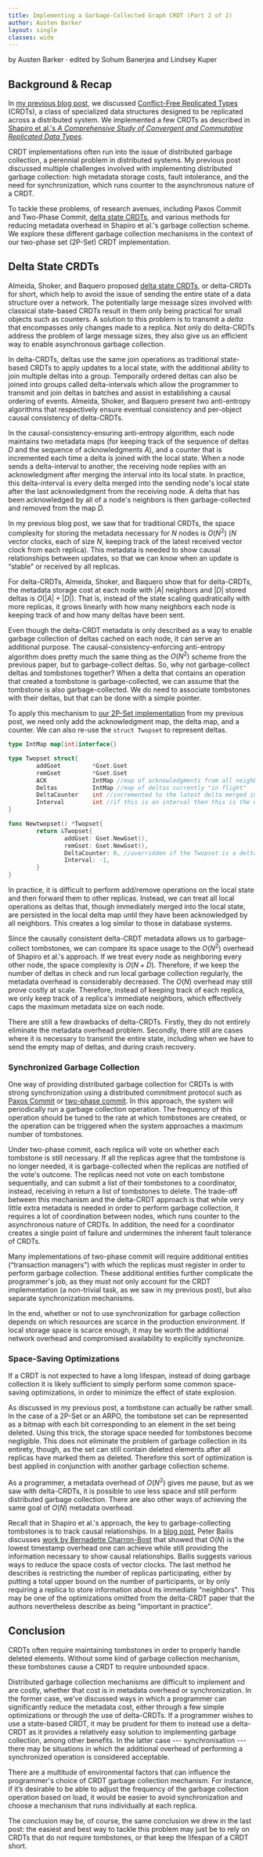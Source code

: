```yaml
---
title: Implementing a Garbage-Collected Graph CRDT (Part 2 of 2)
author: Austen Barker
layout: single
classes: wide
---
```


<script type="text/javascript"
src="http://cdn.mathjax.org/mathjax/latest/MathJax.js?config=TeX-AMS-MML_HTMLorMML,https://decomposition.al/javascripts/MathJaxLocal.js">
</script>

by Austen Barker &middot; edited by Sohum Banerjea and Lindsey Kuper

## Background & Recap

In [my previous blog post](/CMPS290S-2018-09/2018/11/12/implementing-a-garbage-collected-graph-crdt-part-1-of-2.html), we discussed [Conflict-Free Replicated Types](https://hal.inria.fr/inria-00609399v1/document) (CRDTs), a class of specialized data structures designed to be replicated across a distributed system. We implemented a few CRDTs as described in [Shapiro et al.'s _A Comprehensive Study of Convergent and Commutative Replicated Data Types_](https://hal.inria.fr/inria-00555588/document). 

CRDT implementations often run into the issue of distributed garbage collection, a perennial problem in distributed systems.  My previous post discussed multiple challenges involved with implementing distributed garbage collection: high metadata storage costs, fault intolerance, and the need for synchronization, which runs counter to the asynchronous nature of a CRDT. 

To tackle these problems,  of research avenues, including Paxos Commit and Two-Phase Commit, [delta state CRDTs](https://arxiv.org/pdf/1603.01529.pdf), and various methods for reducing metadata overhead in Shapiro et al.'s garbage collection scheme. We explore these different garbage collection mechanisms in the context of our two-phase set (2P-Set) CRDT implementation. 

## Delta State CRDTs

Almeida, Shoker, and Baquero proposed [delta state CRDTs](https://arxiv.org/pdf/1603.01529.pdf), or delta-CRDTs for short, which help to avoid the issue of sending the entire state of a data structure over a network. The potentially large message sizes involved with classical state-based CRDTs result in them only being practical for small objects such as counters. A solution to this problem is to transmit a _delta_ that encompasses only changes made to a replica. Not only do delta-CRDTs address the problem of large message sizes, they also give us an efficient way to enable asynchronous garbage collection.

In delta-CRDTs, deltas use the same join operations as traditional state-based CRDTs to apply updates to a local state, with the additional ability to join multiple deltas into a group. Temporally ordered deltas can also be joined into groups called delta-intervals which allow the programmer to transmit and join deltas in batches and assist in establishing a causal ordering of events.  Almeida, Shoker, and Baquero present two anti-entropy algorithms that respectively ensure eventual consistency and per-object causal consistency of delta-CRDTs. 

In the causal-consistency-ensuring anti-entropy algorithm, each node maintains two metadata maps (for keeping track of the sequence of deltas $D$ and the sequence of acknowledgments $A$), and a counter that is incremented each time a delta is joined with the local state. When a node sends a delta-interval to another, the receiving node replies with an acknowledgment after merging the interval into its local state. In practice, this delta-interval is every delta merged into the sending node's local state after the last acknowledgment from the receiving node. A delta that has been acknowledged by all of a node's neighbors is then garbage-collected and removed from the map $D$.

In my previous blog post, we saw that for traditional CRDTs, the space complexity for storing the metadata necessary for $N$ nodes is $O(N^2)$ ($N$ vector clocks, each of size $N$, keeping track of the latest received vector clock from each replica).  This metadata is needed to show causal relationships between updates, so that we can know when an update is “stable” or received by all replicas.

For delta-CRDTs, Almeida, Shoker, and Baquero show that for delta-CRDTs, the metadata storage cost at each node with $\lvert A \rvert$ neighbors and $\lvert D \rvert$ stored deltas is $O(\lvert A \rvert + \lvert D \rvert)$. That is, instead of the state scaling quadratically with more replicas, it grows linearly with how many neighbors each node is keeping track of and how many deltas have been sent. 

Even though the delta-CRDT metadata is only described as a way to enable garbage collection of deltas cached on each node, it can serve an additional purpose. The causal-consistency-enforcing anti-entropy algorithm does pretty much the same thing as the $O(N^2)$ scheme from the previous paper, but to garbage-collect deltas. So, why not garbage-collect deltas and tombstones together? When a delta that contains an operation that created a tombstone is garbage-collected, we can assume that the tombstone is also garbage-collected. We do need to associate tombstones with their deltas, but that can be done with a simple pointer.

To apply this mechanism to [our 2P-Set implementation](https://github.com/atbarker/CRDTexperiments/tree/master/Twopset) from my previous post, we need only add the acknowledgment map, the delta map, and a counter. We can also re-use the `struct Twopset` to represent deltas.

```go
type IntMap map[int]interface{}

type Twopset struct{
        addGset         *Gset.Gset
        remGset         *Gset.Gset
        ACK             IntMap //map of acknowledgments from all neighbors
        Deltas          IntMap //map of deltas currently "in flight"
        DeltaCounter    int //incremented to the latest delta merged into the local state
        Interval        int //if this is an interval then this is the earliest counter value encompassed by the interval, -1 if not an interval
}

func Newtwopset() *Twopset{
        return &Twopset{ 
                addGset: Gset.NewGset(),
                remGset: Gset.NewGset(),
                DeltaCounter: 0, //overridden if the Twopset is a delta/interval
                Interval: -1,
        }
}
```

In practice, it is difficult to perform add/remove operations on the local state and then forward them to other replicas. Instead, we can treat all local operations as deltas that, though immediately merged into the local state, are persisted in the local delta map until they have been acknowledged by all neighbors. This creates a log similar to those in database systems.

Since the causally consistent delta-CRDT metadata allows us to garbage-collect tombstones, we can compare its space usage to the $O(N^2)$ overhead of Shapiro et al.'s approach. If we treat every node as neighboring every other node, the space complexity is $O(N+D)$. Therefore, if we keep the number of deltas in check and run local garbage collection regularly, the metadata overhead is considerably decreased. The $O(N)$ overhead may still prove costly at scale.  Therefore, instead of keeping track of each replica, we only keep track of a replica's immediate neighbors, which effectively caps the maximum metadata size on each node.

There are still a few drawbacks of delta-CRDTs. Firstly, they do not entirely eliminate the metadata overhead problem. Secondly, there still are cases where it is necessary to transmit the entire state, including when we have to send the empty map of deltas, and during crash recovery.

### Synchronized Garbage Collection

One way of providing distributed garbage collection for CRDTs is with strong synchronization using a distributed commitment protocol such as [Paxos Commit](https://lamport.azurewebsites.net/video/consensus-on-transaction-commit.pdf) or [two-phase commit](https://en.wikipedia.org/wiki/Two-phase_commit_protocol).  In this approach, the system will periodically run a garbage collection operation.  The frequency of this operation should be tuned to the rate at which tombstones are created, or the operation can be triggered when the system approaches a maximum number of tombstones. 

Under two-phase commit, each replica will vote on whether each tombstone is still necessary. If all the replicas agree that the tombstone is no longer needed, it is garbage-collected when the replicas are notified of the vote's outcome. The replicas need not vote on each tombstone sequentially, and can submit a list of their tombstones to a coordinator, instead, receiving in return a list of tombstones to delete. The trade-off between this mechanism and the delta-CRDT approach is that while very little extra metadata is needed in order to perform garbage collection, it requires a lot of coordination between nodes,  which runs counter to the asynchronous nature of CRDTs. In addition, the need for a coordinator creates a single point of failure and undermines the inherent fault tolerance of CRDTs.

Many implementations of two-phase commit will require additional entities (“transaction managers”) with which the replicas must register in order to perform garbage collection. These additional entities further complicate the programmer's job, as they must not only account for the CRDT implementation (a non-trivial task, as we saw in my previous post), but also separate synchronization mechanisms. 

In the end, whether or not to use synchronization for garbage collection depends on which resources are scarce in the production environment. If local storage space is scarce enough, it may be worth the additional network overhead and compromised availability to explicitly synchronize. 

### Space-Saving Optimizations

If a CRDT is not expected to have a long lifespan, instead of doing garbage collection it is likely sufficient to simply perform some common space-saving optimizations, in order to minimize the effect of state explosion.

As discussed in my previous post, a tombstone can actually be rather small.  In the case of a 2P-Set or an ARPO, the tombstone set can be represented as a bitmap with each bit corresponding to an element in the set being deleted. Using this trick, the storage space needed for tombstones become negligible. This does not eliminate the problem of garbage collection in its entirety, though, as the set can still contain deleted elements after all replicas have marked them as deleted. Therefore this sort of optimization is best applied in conjunction with another garbage collection scheme.

As a programmer, a metadata overhead of $O(N^2)$ gives me pause, but as we saw with delta-CRDTs, it is possible to use less space and still perform distributed garbage collection.  There are also other ways of achieving the same goal of $O(N)$ metadata overhead.

Recall that in Shapiro et al.'s approach, the key to garbage-collecting tombstones is to track causal relationships. In a [blog post](http://www.bailis.org/blog/causality-is-expensive-and-what-to-do-about-it/), Peter Bailis discusses [work by Bernadette Charron-Bost](https://www.sciencedirect.com/science/article/pii/002001909190055M) that showed that $O(N)$ is the lowest timestamp overhead one can achieve while still providing the information necessary to show causal relationships.  Bailis suggests various ways to reduce the space costs of vector clocks. The last method he describes is restricting the number of replicas participating, either by putting a total upper bound on the number of participants, or by only requiring a replica to store information about its immediate "neighbors". This may be one of the optimizations omitted from  the delta-CRDT paper that the authors nevertheless describe as being "important in practice".

## Conclusion

CRDTs often require maintaining tombstones in order to properly handle deleted elements. Without some kind of garbage collection mechanism, these tombstones cause a CRDT to require unbounded space.

Distributed garbage collection mechanisms are difficult to implement and are costly, whether that cost is in metadata overhead or synchronization. In the former case, we've discussed ways in which a programmer can significantly reduce the metadata cost, either through a few simple optimizations or through the use of delta-CRDTs. If a programmer wishes to use a state-based CRDT, it may be prudent for them to instead use a delta-CRDT as it provides a relatively easy solution to implementing garbage collection, among other benefits. In the latter case --- synchronisation --- there may be situations in which the additional overhead of performing a synchronized operation is considered acceptable. 

There are a multitude of environmental factors that can influence the programmer's choice of CRDT garbage collection mechanism. For instance, if it’s desirable to be able to adjust the frequency of the garbage collection operation based on load, it would be easier to avoid synchronization and choose a mechanism that runs individually at each replica.

The conclusion may be, of course, the same conclusion we drew in the last post: the easiest and best way to tackle this problem may just be to rely on CRDTs that do not require tombstones, or that keep the lifespan of a CRDT short.
